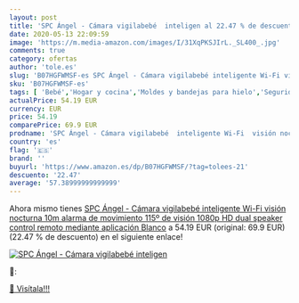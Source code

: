 ```yaml
---
layout: post
title: 'SPC Ángel - Cámara vigilabebé  inteligen al 22.47 % de descuento'
date: 2020-05-13 22:09:59
image: 'https://m.media-amazon.com/images/I/31XqPKSJIrL._SL400_.jpg'
comments: true
category: ofertas
author: 'tole.es'
slug: 'B07HGFWMSF-es SPC Ángel - Cámara vigilabebé inteligente Wi-Fi visión...'
sku: 'B07HGFWMSF-es'
tags: [ 'Bebé','Hogar y cocina','Moldes y bandejas para hielo','Seguridad','Utensilios de bar','Utensilios de cocina','Vigilabebés','vigilabebé', ]
actualPrice: 54.19 EUR
currency: EUR
price: 54.19
comparePrice: 69.9 EUR
prodname: 'SPC Ángel - Cámara vigilabebé  inteligente Wi-Fi  visión nocturna 10m  alarma de movimiento  115º de visión  1080p HD  dual speaker  control remoto mediante aplicación   Blanco'
country: 'es'
flag: '🇪🇸'
brand: ''
buyurl: 'https://www.amazon.es/dp/B07HGFWMSF/?tag=tolees-21'
descuento: '22.47'
average: '57.38999999999999'
---
```


Ahora mismo tienes [SPC Ángel - Cámara vigilabebé  inteligente Wi-Fi  visión nocturna 10m  alarma de movimiento  115º de visión  1080p HD  dual speaker  control remoto mediante aplicación   Blanco](https://www.amazon.es/dp/B07HGFWMSF/?tag=tolees-21) a 54.19 EUR (original: 69.9 EUR) (22.47 %  de descuento) en el siguiente enlace!

[![SPC Ángel - Cámara vigilabebé  inteligen](https://m.media-amazon.com/images/I/31XqPKSJIrL._SL400_.jpg)](https://www.amazon.es/dp/B07HGFWMSF/?tag=tolees-21)

🔎:


[🛒 Visítala!!!](https://www.amazon.es/dp/B07HGFWMSF/?tag=tolees-21)
